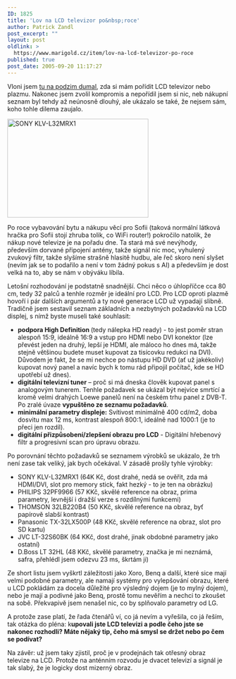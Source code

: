 ```yaml
---
ID: 1825
title: 'Lov na LCD televizor po&nbsp;roce'
author: Patrick Zandl
post_excerpt: ""
layout: post
oldlink: >
  https://www.marigold.cz/item/lov-na-lcd-televizor-po-roce
published: true
post_date: 2005-09-20 11:17:27
---
```

<p>Vloni jsem <a href="/item/lcd-crt-plazma-co-koupit-jako-tv">tu na podzim dumal</a>, zda si mám pořídit LCD televizor nebo plazmu. Nakonec jsem zvolil kompromis a nepořídil jsem si nic, neb nákupní seznam byl tehdy až neúnosně dlouhý, ale ukázalo se také, že nejsem sám, koho tohle dilema zaujalo. </p>

<div class="rightbox"><img src="/wp-content/uploads/20050920-SONY KLV-L32MRX1.jpg" alt="SONY KLV-L32MRX1" width="320" height="224" /></div>
<p>Po roce vybavování bytu a nákupu věcí pro Sofii (taková normální látková hračka pro Sofii stojí zhruba tolik, co WiFi router!) pokročilo natolik, že nákup nové televize je na pořadu dne. Ta stará má své nevýhody, především dorvané připojení antény, takže signál nic moc, vyhulený zvukový filtr, takže slyšíme strašně hlasitě hudbu, ale řeč skoro není slyšet (nevím jak se to podařilo a není v tom žádný pokus s AI) a především je dost velká na to, aby se nám v obýváku líbila. </p>

<p>Letošní rozhodování je podstatně snadnější. Chci něco o úhlopříčce cca 80 cm, tedy 32 palců a tenhle rozměr je ideální pro LCD. Pro LCD oproti plazmě hovoří i pár dalších argumentů a ty nové generace LCD už vypadají slibně. Tradičně jsem sestavil seznam základních a nezbytných požadavků na LCD displej, s nímž byste museli také souhlasit: </p>

<ul>
<li><strong>podpora High Definition </strong>(tedy nálepka HD ready) - to jest poměr stran alespoň 15:9, ideálně 16:9 a vstup pro HDMI nebo DVI konektor (lze převést jeden na druhý, lepší je HDMI, ale máloco ho dnes má, takže stejně většinou budete muset kupovat za tisícovku redukci na DVI). Důvodem je fakt, že se mi nechce po nástupu HD DVD (ať už jakékoliv) kupovat nový panel a navíc bych k tomu rád připojil počítač, kde se HD upotřebí už dnes).</li>
<li><strong>digitální televizní tuner</strong> – proč si má dneska člověk kupovat panel s analogovým tunerem. Tenhle požadavek se ukázal být nejvíce smrtící a kromě velmi drahých Loewe panelů není na českém trhu panel z DVB-T. Po zralé úvaze <strong>vypuštěno ze seznamu požadavků</strong>.</li>
<li><strong>minimální parametry displeje:</strong> Svítivost minimálně 400 cd/m2, doba dosvitu max 12 ms, kontrast alespoň 800:1, ideálně nad 1000:1 (je to přeci jen rozdíl). </li>
<li><strong>digitální přizpůsobení/zlepšení obrazu pro LCD</strong> - Digitální hřebenový filtr a progresivní scan pro úpravu obrazu. </li>
</ul>
<p>Po porovnání těchto požadavků se seznamem výrobků se ukázalo, že trh není zase tak veliký, jak bych očekával. V zásadě prošly tyhle výrobky: </p>

<ul>
<li>SONY KLV-L32MRX1 (64K Kč, dost drahé, nedá se ověřit, zda má HDMI/DVI, slot pro memory stick, fakt hezký - to je ten na obrázku)</li>
<li>PHILIPS 32PF9966 (57 KKč, skvělé reference na obraz, prima parametry, levnější i dražší verze s rozdílnými funkcemi)</li>
<li>THOMSON 32LB220B4 (50 KKč, skvělé reference na obraz, byť papírově slabší kontrast)</li>
<li>Panasonic TX-32LX500P (48 KKč, skvělé reference na obraz, slot pro SD kartu)</li>
<li>JVC LT-32S60BK (64 KKč, dost drahé, jinak obdobné parametry jako ostatní)</li>
<li>D.Boss LT 32HL (48 KKč, skvělé parametry, značka je mi neznámá, safra, přehlédl jsem odezvu 23 ms, škrtám ji)</li>
</ul>
<p>Ze short listu jsem vyškrtl záležitosti jako Xoro, Benq a další, které sice mají velmi podobné parametry, ale namají systémy pro vylepšování obrazu, které u LCD pokládám za docela důležité pro výsledný dojem (je to mylný dojem), nebo je mají a podivné jako Benq, prostě tomu nevěřím a nechci to zkoušet na sobě. Překvapivě jsem nenašel nic, co by splňovalo parametry od LG.</p>

<p>A protože zase platí, že řada čtenářů ví, co já nevím a vyřešila, co já řeším, tak otázka do pléna: k<strong>upovali jste LCD televizi a podle čeho jste se nakonec rozhodli? Máte nějaký tip, čeho má smysl se držet nebo po čem se podívat? </strong></p>

<p>Na závěr: už jsem taky zjistil, proč je v prodejnách tak otřesný obraz televize na LCD. Protože na anténním rozvodu je dvacet televizí a signál je tak slabý, že je logicky dost mizerný obraz.
</p>
